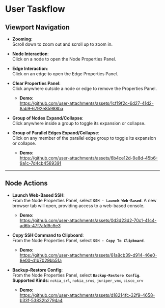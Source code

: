 # User Taskflow

## Viewport Navigation

- **Zooming**:  
  Scroll down to zoom out and scroll up to zoom in.

- **Node Interaction**:  
  Click on a node to open the Node Properties Panel.

- **Edge Interaction**:  
  Click on an edge to open the Edge Properties Panel.

- **Clear Properties Panel**:  
  Click anywhere outside a node or edge to remove the Properties Panel.

  - **Demo**:  
    https://github.com/user-attachments/assets/1cf19f2c-6d27-41d2-8ab9-6792e85988ba

- **Group of Nodes Expand/Collapse**:  
  Click anywhere inside a group to toggle its expansion or collapse.

- **Group of Parallel Edges Expand/Collapse**:  
  Click on any member of the parallel edge group to toggle its expansion or collapse.

  - **Demo**:  
    https://github.com/user-attachments/assets/6b4ce12d-9e8d-45b6-9a1c-7d4cb4589391

---

## Node Actions

- **Launch Web-Based SSH**:  
  From the Node Properties Panel, select **`SSH - Launch Web-Based`**. A new browser tab will open, providing access to a web-based console.

  - **Demo**:  
    https://github.com/user-attachments/assets/0d3d23d2-70c1-41c4-ad6b-47f7afd9c9e3

- **Copy SSH Command to Clipboard**:  
  From the Node Properties Panel, select **`SSH - Copy To Clipboard`**.

  - **Demo**:  
    https://github.com/user-attachments/assets/61a8cb39-d914-46e0-8e00-d1b7029bb51a

- **Backup-Restore Config**:  
  From the Node Properties Panel, select **`Backup-Restore Config`**.  
  **Supported Kinds**: `nokia_srl`, `nokia_sros`, `juniper_vmx`, `cisco_xrv`

  - **Demo**:  
    https://github.com/user-attachments/assets/d18214fc-32f9-4658-b33f-53832b2794a4
